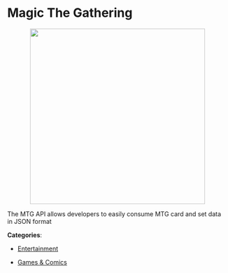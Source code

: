 # Magic The Gathering
<p align="center">
    <img width="400" src="https://raw.githubusercontent.com/apis-list/apis-list/apis/magic-the-gathering/logo_256x256.png" />
</p>

The MTG API allows developers to easily consume MTG card and set data in JSON format



**Categories**:

- [Entertainment](https://github.com/apis-list/apis-list#entertainment)

- [Games & Comics](https://github.com/apis-list/apis-list#games-and-comics)



